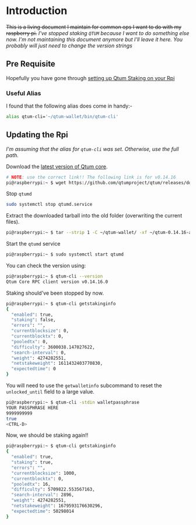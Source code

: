 # Introduction
~~This is a living document I maintain for common ops I want to do with my raspberry pi.~~
_I've stopped staking `QTUM` because I want to do something else now. I'm not maintaining this document anymore but I'll leave it here. You probably will just need to change the version strings_

## Pre Requisite
Hopefully you have gone through [setting up Qtum Staking on your Rpi](https://steemit.com/qtum/@cryptominder/qtum-staking-tutorial-using-qtumd-on-a-raspberry-pi-3)

### Useful Alias
I found that the following alias does come in handy:-

```bash
alias qtum-cli='~/qtum-wallet/bin/qtum-cli'
```

## Updating the Rpi
_I'm assuming that the alias for `qtum-cli` was set. Otherwise, use the full path._


Download the [latest version of Qtum core](https://github.com/qtumproject/qtum/releases).

```bash
# NOTE: use the correct link!! The following link is for v0.14.16
pi@raspberrypi:~ $ wget https://github.com/qtumproject/qtum/releases/download/mainnet-ignition-v0.14.16/qtum-0.14.16-arm-linux-gnueabihf.tar.gz
```


Stop `qtumd`

```bash
sudo systemctl stop qtumd.service
```


Extract the downloaded tarball into the old folder (overwriting the current files).
```bash
pi@raspberrypi:~ $ tar --strip 1 -C ~/qtum-wallet/ -xf ~/qtum-0.14.16-arm-linux-gnueabihf.tar.gz
```

Start the `qtumd` service
```bash
pi@raspberrypi:~ $ sudo systemctl start qtumd
```


You can check the version using:
```bash
pi@raspberrypi:~ $ qtum-cli --version
Qtum Core RPC client version v0.14.16.0
```


Staking should've been stopped by now.
```bash
pi@raspberrypi:~ $ qtum-cli getstakinginfo
{
  "enabled": true,
  "staking": false,
  "errors": "",
  "currentblocksize": 0,
  "currentblocktx": 0,
  "pooledtx": 0,
  "difficulty": 3600038.147027622,
  "search-interval": 0,
  "weight": 4274282551,
  "netstakeweight": 1611432403770830,
  "expectedtime": 0
}
```

You will need to use the `getwalletinfo` subcommand to reset the `unlocked_until` field to a large value.
```bash
pi@raspberrypi:~ $ qtum-cli -stdin walletpassphrase
YOUR PASSPHRASE HERE
9999999999
true
<CTRL-D>
```

Now, we should be staking again!! 
```bash
pi@raspberrypi:~ $ qtum-cli getstakinginfo
{
  "enabled": true,
  "staking": true,
  "errors": "",
  "currentblocksize": 1000,
  "currentblocktx": 0,
  "pooledtx": 16,
  "difficulty": 5709822.553567163,
  "search-interval": 2896,
  "weight": 4274282551,
  "netstakeweight": 1679593176630296,
  "expectedtime": 50298014
}
```

